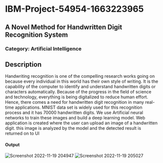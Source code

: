 # IBM-Project-54954-1663223965
## A Novel Method for Handwritten Digit Recognition System
### Category: Artificial Intelligence

## Description
  Handwriting recognition is one of the compelling research works going on because every individual in this world has their own style of writing. It is the capability of the computer to identify and understand handwritten digits or characters automatically. Because of the progress in the field of science and technology, everything is being digitalized to reduce human effort. Hence, there comes a need for handwritten digit recognition in many real-time applications. MNIST data set is widely used for this recognition process and it has 70000 handwritten digits. We use Artificial neural networks to train these images and build a deep learning model. Web application is created where the user can upload an image of a handwritten digit. this image is analyzed by the model and the detected result is returned on to UI

#### Output
![Screenshot 2022-11-19 204947](https://user-images.githubusercontent.com/103882547/202858034-e4e855bf-ea52-443d-b5f0-d1ea331d2c3c.jpg)
![Screenshot 2022-11-19 205027](https://user-images.githubusercontent.com/103882547/202858053-39d4660a-a83f-44ba-9f7e-b89fa019748e.jpg)
